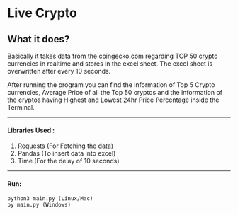 # Live Crypto

## What it does?
 Basically it takes data from the coingecko.com regarding TOP 50 crypto currencies in realtime and stores in the excel sheet. The excel sheet is overwritten after every 10 seconds.

 After running the program you can find the information of Top 5 Crypto currencies, Average Price of all the Top 50 cryptos and the information of the cryptos having Highest and Lowest 24hr Price Percentage inside the Terminal.

---
#### Libraries Used :
1. Requests (For Fetching the data)
2. Pandas (To insert data into excel)
3. Time (For the delay of 10 seconds)

---
#### Run:
    python3 main.py (Linux/Mac) 
    py main.py (Windows)
